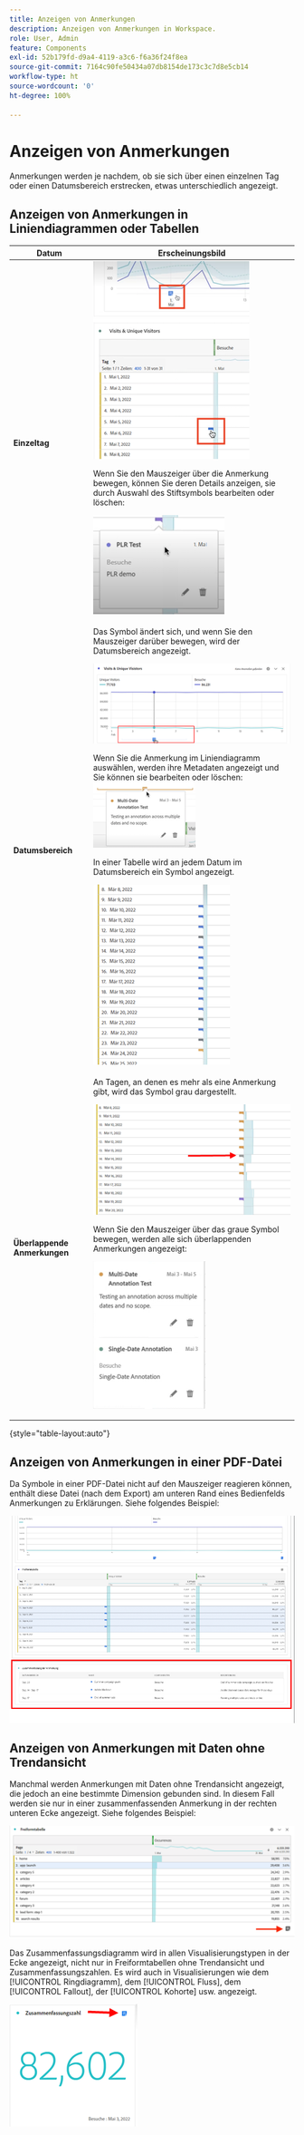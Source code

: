 ```yaml
---
title: Anzeigen von Anmerkungen
description: Anzeigen von Anmerkungen in Workspace.
role: User, Admin
feature: Components
exl-id: 52b179fd-d9a4-4119-a3c6-f6a36f24f8ea
source-git-commit: 7164c90fe50434a07db8154de173c3c7d8e5cb14
workflow-type: ht
source-wordcount: '0'
ht-degree: 100%

---
```


# Anzeigen von Anmerkungen

Anmerkungen werden je nachdem, ob sie sich über einen einzelnen Tag oder einen Datumsbereich erstrecken, etwas unterschiedlich angezeigt.

## Anzeigen von Anmerkungen in Liniendiagrammen oder Tabellen

| Datum | Erscheinungsbild |
| --- | --- |
| **Einzeltag** | ![](assets/single-day.png)<p>Wenn Sie den Mauszeiger über die Anmerkung bewegen, können Sie deren Details anzeigen, sie durch Auswahl des Stiftsymbols bearbeiten oder löschen:<p> ![](assets/hover.png) |
| **Datumsbereich** | Das Symbol ändert sich, und wenn Sie den Mauszeiger darüber bewegen, wird der Datumsbereich angezeigt.<p>![](assets/multi-day.png)<p>Wenn Sie die Anmerkung im Liniendiagramm auswählen, werden ihre Metadaten angezeigt und Sie können sie bearbeiten oder löschen:![](assets/multi-hover.png)<p>In einer Tabelle wird an jedem Datum im Datumsbereich ein Symbol angezeigt.<p>![](assets/multi-day-table.png) |
| **Überlappende Anmerkungen** | An Tagen, an denen es mehr als eine Anmerkung gibt, wird das Symbol grau dargestellt.<p>![](assets/grey.png)<p>Wenn Sie den Mauszeiger über das graue Symbol bewegen, werden alle sich überlappenden Anmerkungen angezeigt:<p>![](assets/overlap.png) |

{style=&quot;table-layout:auto&quot;}

## Anzeigen von Anmerkungen in einer PDF-Datei

Da Symbole in einer PDF-Datei nicht auf den Mauszeiger reagieren können, enthält diese Datei (nach dem Export) am unteren Rand eines Bedienfelds Anmerkungen zu Erklärungen. Siehe folgendes Beispiel:

![](assets/ann-pdf.png)

## Anzeigen von Anmerkungen mit Daten ohne Trendansicht

Manchmal werden Anmerkungen mit Daten ohne Trendansicht angezeigt, die jedoch an eine bestimmte Dimension gebunden sind. In diesem Fall werden sie nur in einer zusammenfassenden Anmerkung in der rechten unteren Ecke angezeigt. Siehe folgendes Beispiel:

![](assets/non-date.png)

Das Zusammenfassungsdiagramm wird in allen Visualisierungstypen in der Ecke angezeigt, nicht nur in Freiformtabellen ohne Trendansicht und Zusammenfassungszahlen. Es wird auch in Visualisierungen wie dem [!UICONTROL Ringdiagramm], dem [!UICONTROL Fluss], dem [!UICONTROL Fallout], der [!UICONTROL Kohorte] usw. angezeigt.

![](assets/ann-summary.png)